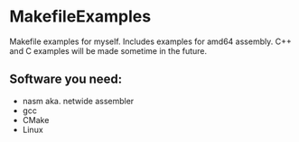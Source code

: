 # MakefileExamples
Makefile examples for myself. Includes examples for amd64 assembly. C++ and C examples will be made sometime in the future.
## Software you need:
- nasm aka. netwide assembler
- gcc
- CMake
- Linux

